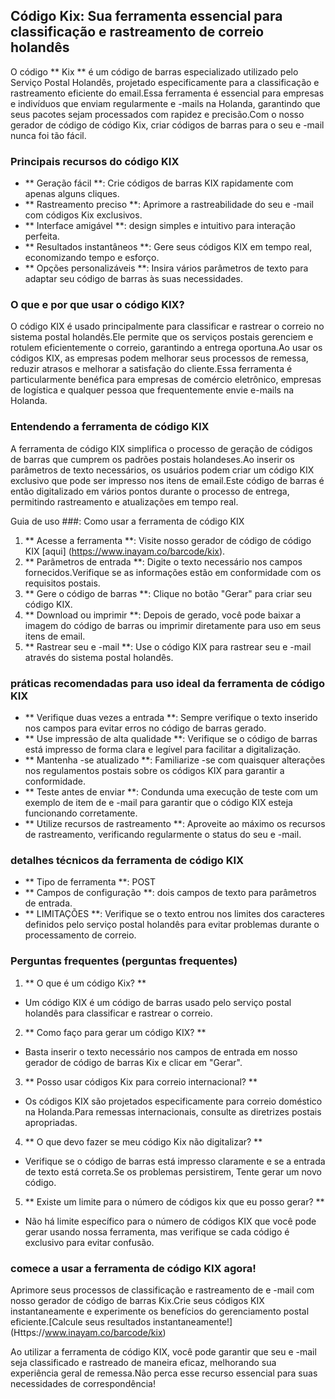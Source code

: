 ## Código Kix: Sua ferramenta essencial para classificação e rastreamento de correio holandês

O código ** Kix ** é um código de barras especializado utilizado pelo Serviço Postal Holandês, projetado especificamente para a classificação e rastreamento eficiente do email.Essa ferramenta é essencial para empresas e indivíduos que enviam regularmente e -mails na Holanda, garantindo que seus pacotes sejam processados ​​com rapidez e precisão.Com o nosso gerador de código de código Kix, criar códigos de barras para o seu e -mail nunca foi tão fácil.

### Principais recursos do código KIX

- ** Geração fácil **: Crie códigos de barras KIX rapidamente com apenas alguns cliques.
- ** Rastreamento preciso **: Aprimore a rastreabilidade do seu e -mail com códigos Kix exclusivos.
- ** Interface amigável **: design simples e intuitivo para interação perfeita.
- ** Resultados instantâneos **: Gere seus códigos KIX em tempo real, economizando tempo e esforço.
- ** Opções personalizáveis ​​**: Insira vários parâmetros de texto para adaptar seu código de barras às suas necessidades.

### O que e por que usar o código KIX?

O código KIX é usado principalmente para classificar e rastrear o correio no sistema postal holandês.Ele permite que os serviços postais gerenciem e rotulem eficientemente o correio, garantindo a entrega oportuna.Ao usar os códigos KIX, as empresas podem melhorar seus processos de remessa, reduzir atrasos e melhorar a satisfação do cliente.Essa ferramenta é particularmente benéfica para empresas de comércio eletrônico, empresas de logística e qualquer pessoa que frequentemente envie e-mails na Holanda.

### Entendendo a ferramenta de código KIX

A ferramenta de código KIX simplifica o processo de geração de códigos de barras que cumprem os padrões postais holandeses.Ao inserir os parâmetros de texto necessários, os usuários podem criar um código KIX exclusivo que pode ser impresso nos itens de email.Este código de barras é então digitalizado em vários pontos durante o processo de entrega, permitindo rastreamento e atualizações em tempo real.

Guia de uso ###: Como usar a ferramenta de código KIX

1. ** Acesse a ferramenta **: Visite nosso gerador de código de código KIX [aqui] (https://www.inayam.co/barcode/kix).
2. ** Parâmetros de entrada **: Digite o texto necessário nos campos fornecidos.Verifique se as informações estão em conformidade com os requisitos postais.
3. ** Gere o código de barras **: Clique no botão "Gerar" para criar seu código KIX.
4. ** Download ou imprimir **: Depois de gerado, você pode baixar a imagem do código de barras ou imprimir diretamente para uso em seus itens de email.
5. ** Rastrear seu e -mail **: Use o código KIX para rastrear seu e -mail através do sistema postal holandês.

### práticas recomendadas para uso ideal da ferramenta de código KIX

- ** Verifique duas vezes a entrada **: Sempre verifique o texto inserido nos campos para evitar erros no código de barras gerado.
- ** Use impressão de alta qualidade **: Verifique se o código de barras está impresso de forma clara e legível para facilitar a digitalização.
- ** Mantenha -se atualizado **: Familiarize -se com quaisquer alterações nos regulamentos postais sobre os códigos KIX para garantir a conformidade.
- ** Teste antes de enviar **: Condunda uma execução de teste com um exemplo de item de e -mail para garantir que o código KIX esteja funcionando corretamente.
- ** Utilize recursos de rastreamento **: Aproveite ao máximo os recursos de rastreamento, verificando regularmente o status do seu e -mail.

### detalhes técnicos da ferramenta de código KIX

- ** Tipo de ferramenta **: POST
- ** Campos de configuração **: dois campos de texto para parâmetros de entrada.
- ** LIMITAÇÕES **: Verifique se o texto entrou nos limites dos caracteres definidos pelo serviço postal holandês para evitar problemas durante o processamento de correio.

### Perguntas frequentes (perguntas frequentes)

1. ** O que é um código Kix? **
- Um código KIX é um código de barras usado pelo serviço postal holandês para classificar e rastrear o correio.

2. ** Como faço para gerar um código KIX? **
- Basta inserir o texto necessário nos campos de entrada em nosso gerador de código de barras Kix e clicar em "Gerar".

3. ** Posso usar códigos Kix para correio internacional? **
- Os códigos KIX são projetados especificamente para correio doméstico na Holanda.Para remessas internacionais, consulte as diretrizes postais apropriadas.

4. ** O que devo fazer se meu código Kix não digitalizar? **
- Verifique se o código de barras está impresso claramente e se a entrada de texto está correta.Se os problemas persistirem, Tente gerar um novo código.

5. ** Existe um limite para o número de códigos kix que eu posso gerar? **
- Não há limite específico para o número de códigos KIX que você pode gerar usando nossa ferramenta, mas verifique se cada código é exclusivo para evitar confusão.

### comece a usar a ferramenta de código KIX agora!

Aprimore seus processos de classificação e rastreamento de e -mail com nosso gerador de código de barras Kix.Crie seus códigos KIX instantaneamente e experimente os benefícios do gerenciamento postal eficiente.[Calcule seus resultados instantaneamente!] (Https://www.inayam.co/barcode/kix)

Ao utilizar a ferramenta de código KIX, você pode garantir que seu e -mail seja classificado e rastreado de maneira eficaz, melhorando sua experiência geral de remessa.Não perca esse recurso essencial para suas necessidades de correspondência!